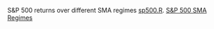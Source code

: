S&P 500 returns over different SMA regimes [sp500.R](sp500.R). [S&P 500 SMA Regimes](https://stockviz.biz/2018/12/04/sp-500-sma-regimes/)
